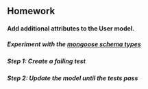 ## Homework

#### Add additional attributes to the User model.
##### Experiment with the [mongoose schema types](http://mongoosejs.com/docs/schematypes.html)

##### Step 1: Create a failing test
##### Step 2: Update the model until the tests pass
